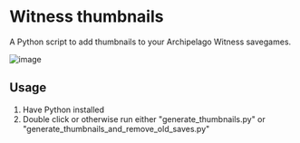 # Witness thumbnails

A Python script to add thumbnails to your Archipelago Witness savegames.

![image](https://github.com/gareth/witness-thumbnails/assets/57900059/4b127a2c-3a43-406c-b93d-c3f5fb93e87f)

## Usage

1. Have Python installed
2. Double click or otherwise run either "generate_thumbnails.py" or "generate_thumbnails_and_remove_old_saves.py"

